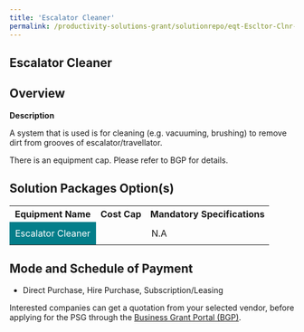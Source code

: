 ```yaml
---
title: 'Escalator Cleaner'
permalink: /productivity-solutions-grant/solutionrepo/eqt-Escltor-Clnr-Envronmntl-Srvcs
---
```


## Escalator Cleaner

## Overview

**Description**

A system that is used is for cleaning (e.g. vacuuming, brushing) to remove dirt from grooves of escalator/travellator.

There is an equipment cap. Please refer to BGP for details.

## Solution Packages Option(s)

<table>
<tr>
<th><b>Equipment Name</b></th>
<th><b>Cost Cap</b></th>
<th><b>Mandatory Specifications</b></th>
</tr>
<tr>
<td style='padding: 10px; background-color: #037E8A; color: #FFFFFF;'>Escalator Cleaner</td>
<td style='padding: 10px;'></td>
<td style='padding: 10px;'>N.A</td>
</tr>
</table>

## Mode and Schedule of Payment

 - Direct Purchase, Hire Purchase, Subscription/Leasing

Interested companies can get a quotation from your selected vendor, before applying for the PSG through the <a href='https://www.businessgrants.gov.sg/' target='_blank' rel='noopener'>Business Grant Portal (BGP)</a>.

<script src="/jquery/resize-tables.js"></script>
